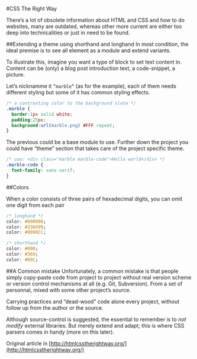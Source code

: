 #CSS The Right Way

There’s a lot of obsolete information about HTML and CSS and how to do websites, many are outdated, whereas other more current are either too deep into technicalities or just in need to be found.

##Extending a theme using shorthand and longhand
In most condition, the ideal premise is to see all element as a module and extend variants.

To illustrate this, imagine you want a type of block to set text content in. Content can be (only) a blog post introduction text, a code-snippet, a picture.

Let’s nicknamme it `”marble”` (as for the example), each of them needs different styling but some of it has common styling effects.

```css
/* a contrasting color to the background slate */
.marble {
  border:1px solid white;
  padding:25px;
  background:url(marble.png) #FFF repeat;
}
```

The previous could be a base module to use. Further down the project you could have “theme” section that takes care of the project specific theme.

```css
/* use: <div class="marble marble-code">Hello world</div> */
.marble-code {
  font-family: sans-serif;
}
```

##Colors

When a color consists of three pairs of hexadecimal digits, you can omit one digit from each pair

```css
/* longhand */
color: #000000;
color: #336699;
color: #0099CC;

/* shorthand */
color: #000;
color: #369;
color: #09C;
```

##A Common mistake
Unfortunately, a common mistake is that people simply copy-paste code from project to project without real version scheme or version control mechanisms at all (e.g. Git, Subversion). From a set of personnal, mixed with some other project’s source.

Carrying practices and “dead-wood” code alone every project, without follow up from the author or the source.

Although source-control is suggested, the essential to remember is to *not modify* external libraries. But merely extend and adapt; this is where CSS parsers comes in handy (more on this later).

Original article in [http://htmlcsstherightway.org/](http://htmlcsstherightway.org/)